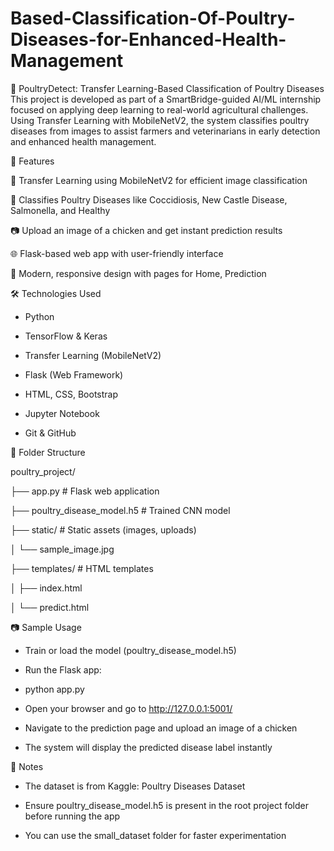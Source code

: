 # Based-Classification-Of-Poultry-Diseases-for-Enhanced-Health-Management
🐔 PoultryDetect: Transfer Learning-Based Classification of Poultry Diseases
This project is developed as part of a SmartBridge-guided AI/ML internship focused on applying deep learning to real-world agricultural challenges. Using Transfer Learning with MobileNetV2, the system classifies poultry diseases from images to assist farmers and veterinarians in early detection and enhanced health management.

🚀 Features

🧠 Transfer Learning using MobileNetV2 for efficient image classification

🐔 Classifies Poultry Diseases like Coccidiosis, New Castle Disease, Salmonella, and Healthy

📷 Upload an image of a chicken and get instant prediction results

🌐 Flask-based web app with user-friendly interface

🎨 Modern, responsive design with pages for Home, Prediction

🛠 Technologies Used

* Python
  
* TensorFlow & Keras

* Transfer Learning (MobileNetV2)

* Flask (Web Framework)

* HTML, CSS, Bootstrap

* Jupyter Notebook

* Git & GitHub

📁 Folder Structure

poultry_project/

├── app.py                       # Flask web application

├── poultry_disease_model.h5     # Trained CNN model

├── static/                      # Static assets (images, uploads)

│   └── sample_image.jpg

├── templates/                   # HTML templates

│   ├── index.html

│   └── predict.html

📷 Sample Usage

* Train or load the model (poultry_disease_model.h5)

* Run the Flask app:

* python app.py

* Open your browser and go to http://127.0.0.1:5001/

* Navigate to the prediction page and upload an image of a chicken

* The system will display the predicted disease label instantly

📌 Notes

* The dataset is from Kaggle: Poultry Diseases Dataset

* Ensure poultry_disease_model.h5 is present in the root project folder before running the app

* You can use the small_dataset folder for faster experimentation


